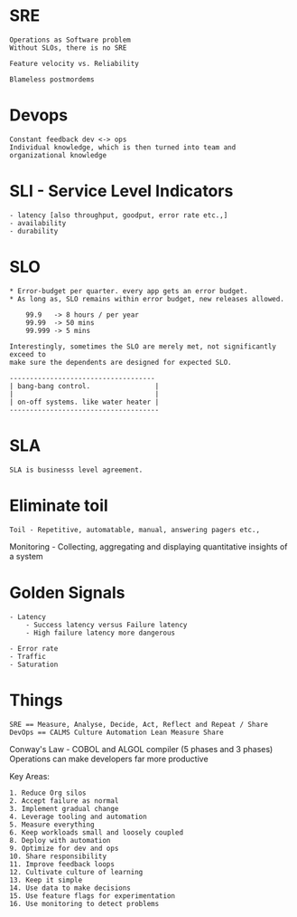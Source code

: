 # SRE

    Operations as Software problem
    Without SLOs, there is no SRE

    Feature velocity vs. Reliability

    Blameless postmordems

# Devops 
  
    Constant feedback dev <-> ops
    Individual knowledge, which is then turned into team and organizational knowledge

# SLI - Service Level Indicators
    - latency [also throughput, goodput, error rate etc.,]
    - availability
    - durability

# SLO 

    * Error-budget per quarter. every app gets an error budget. 
    * As long as, SLO remains within error budget, new releases allowed.

        99.9   -> 8 hours / per year
        99.99  -> 50 mins
        99.999 -> 5 mins

    Interestingly, sometimes the SLO are merely met, not significantly exceed to
    make sure the dependents are designed for expected SLO.

    ------------------------------------
    | bang-bang control.                |
    |                                   |
    | on-off systems. like water heater |
    -------------------------------------

# SLA 

    SLA is businesss level agreement.

# Eliminate toil 

    Toil - Repetitive, automatable, manual, answering pagers etc.,


Monitoring - Collecting, aggregating and displaying quantitative insights of a system

# Golden Signals 
    
    - Latency
        - Success latency versus Failure latency
        - High failure latency more dangerous

    - Error rate 
    - Traffic
    - Saturation

# Things

    SRE == Measure, Analyse, Decide, Act, Reflect and Repeat / Share
    DevOps == CALMS Culture Automation Lean Measure Share

Conway's Law - COBOL and ALGOL compiler (5 phases and 3 phases)
Operations can make developers far more productive


Key Areas:

    1. Reduce Org silos
    2. Accept failure as normal
    3. Implement gradual change
    4. Leverage tooling and automation
    5. Measure everything
    6. Keep workloads small and loosely coupled
    8. Deploy with automation
    9. Optimize for dev and ops
    10. Share responsibility
    11. Improve feedback loops
    12. Cultivate culture of learning
    13. Keep it simple
    14. Use data to make decisions
    15. Use feature flags for experimentation
    16. Use monitoring to detect problems